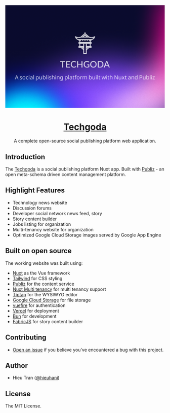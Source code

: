 <a href="https://techgoda.net">
  <img alt="Techgoda" src="./public/github_banner.png">
  <h1 align="center">Techgoda</h1>
</a>


<p align="center">
  A complete open-source social publishing platform web application.
</p>

## Introduction

The [Techgoda](https://techgoda.net) is a social publishing platform Nuxt app. Built with [Publiz](https://github.com/hieuhani/publiz) - an open meta-schema driven content management platform.

## Highlight Features

- Technology news website
- Discussion forums
- Developer social network news feed, story
- Story content builder
- Jobs listing for organization
- Multi-tenancy website for organization
- Optimized Google Cloud Storage images served by Google App Engine

## Built on open source

The working website was built using:

- [Nuxt](https://github.com/nuxt/nuxt/) as the Vue framework
- [Tailwind](https://tailwindcss.com/) for CSS styling
- [Publiz](https://github.com/hieuhani/publiz/) for the content service
- [Nuxt Multi tenancy](https://github.com/hieuhani/nuxt-multi-tenancy) for multi tenancy support
- [Tiptap](https://tiptap.dev/) for the WYSIWYG editor
- [Google Cloud Storage](https://cloud.google.com/storage) for file storage
- [vuefire](https://vuefire.vuejs.org/nuxt/auth.html) for authentication
- [Vercel](http://vercel.com/) for deployment
- [Bun](https://bun.sh/) for development
- [FabricJS](http://fabricjs.com/) for story content builder

## Contributing

- [Open an issue](https://github.com/hieuhani/techgoda/issues) if you believe you've encountered a bug with this project.

## Author

- Hieu Tran ([@hieuhani](https://www.linkedin.com/in/hieuhani))

## License

The MIT License.
